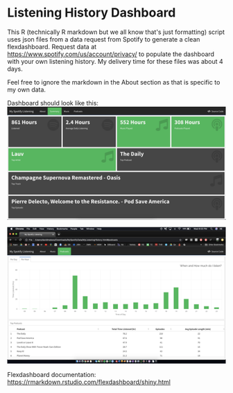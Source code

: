 # Listening History Dashboard
This R (technically R markdown but we all know that's just formatting) script uses json files from a data request from Spotify to generate a clean flexdashboard. 
Request data at https://www.spotify.com/us/account/privacy/ to populate the dashboard with your own listening history.
My delivery time for these files was about 4 days. 

Feel free to ignore the markdown in the About section as that is specific to my own data. 

Dashboard should look like this:
![alt text](https://github.com/david-mateos/listening_history_dashboard/blob/master/dashboard_SummaryPreview.png?raw=true)

![alt text](https://github.com/david-mateos/listening_history_dashboard/blob/master/dashboard_preview.png?raw=true)

Flexdashboard documentation:
https://rmarkdown.rstudio.com/flexdashboard/shiny.html
